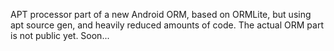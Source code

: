 APT processor part of a new Android ORM, based on ORMLite, but using apt source gen, and heavily reduced amounts of code.  The actual ORM part is not public yet.  Soon...
